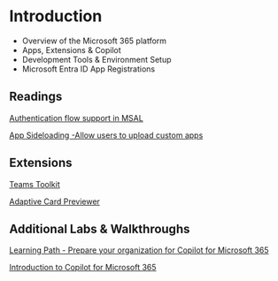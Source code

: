 # Introduction

- Overview of the Microsoft 365 platform
- Apps, Extensions & Copilot
- Development Tools & Environment Setup
- Microsoft Entra ID App Registrations

## Readings

[Authentication flow support in MSAL](https://learn.microsoft.com/en-us/entra/identity-platform/msal-authentication-flows)

[App Sideloading -Allow users to upload custom apps](https://learn.microsoft.com/en-us/microsoftteams/teams-custom-app-policies-and-settings#allow-users-to-upload-custom-apps)

## Extensions

[Teams Toolkit](https://marketplace.visualstudio.com/items?itemName=TeamsDevApp.ms-teams-vscode-extension)

[Adaptive Card Previewer](https://marketplace.visualstudio.com/items?itemName=TeamsDevApp.vscode-adaptive-cards)

## Additional Labs & Walkthroughs

[Learning Path - Prepare your organization for Copilot for Microsoft 365](https://learn.microsoft.com/en-us/training/paths/prepare-your-organization-microsoft-365-copilot/)

[Introduction to Copilot for Microsoft 365](https://learn.microsoft.com/en-us/training/modules/introduction-microsoft-365-copilot/)
